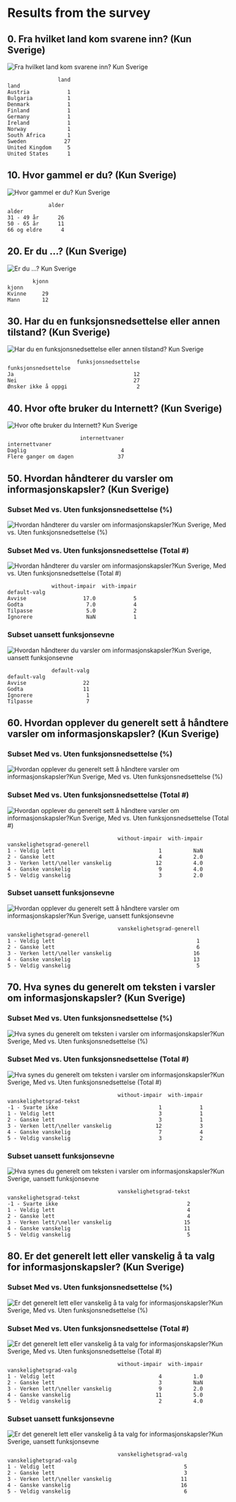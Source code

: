 # Results from the survey

## 0. Fra hvilket land kom svarene inn? (Kun Sverige)

![Fra hvilket land kom svarene inn? Kun Sverige](results/no/00-land-sweden-only.png)

```
                land
land                
Austria            1
Bulgaria           1
Denmark            1
Finland            1
Germany            1
Ireland            1
Norway             1
South Africa       1
Sweden            27
United Kingdom     5
United States      1
```

## 10. Hvor gammel er du? (Kun Sverige)

![Hvor gammel er du? Kun Sverige](results/no/sverige/10-alder-sweden-only.png)

```
             alder
alder             
31 - 49 år      26
50 - 65 år      11
66 og eldre      4
```

## 20. Er du ...? (Kun Sverige)

![Er du ...? Kun Sverige](results/no/sverige/20-kjonn-sweden-only.png)

```
        kjonn
kjonn        
Kvinne     29
Mann       12
```

## 30. Har du en funksjonsnedsettelse eller annen tilstand? (Kun Sverige)

![Har du en funksjonsnedsettelse eller annen tilstand? Kun Sverige](results/no/sverige/30-funksjonsnedsettelse-sweden-only.png)

```
                      funksjonsnedsettelse
funksjonsnedsettelse                      
Ja                                      12
Nei                                     27
Ønsker ikke å oppgi                      2
```

## 40. Hvor ofte bruker du Internett? (Kun Sverige)

![Hvor ofte bruker du Internett? Kun Sverige](results/no/sverige/40-internettvaner-sweden-only.png)

```
                       internettvaner
internettvaner                       
Daglig                              4
Flere ganger om dagen              37
```

## 50. Hvordan håndterer du varsler om informasjonskapsler? (Kun Sverige)

### Subset Med vs. Uten funksjonsnedsettelse (%)

![Hvordan håndterer du varsler om informasjonskapsler?Kun Sverige, Med vs. Uten funksjonsnedsettelse (%)](results/no/sverige/50-01-default-valg-sweden-only-with-v-withou-impair-pct.png)

### Subset Med vs. Uten funksjonsnedsettelse (Total #)

![Hvordan håndterer du varsler om informasjonskapsler?Kun Sverige, Med vs. Uten funksjonsnedsettelse (Total #)](results/no/sverige/total/50-02-default-valg-sweden-only-with-v-without-impair-num.png)

```
              without-impair  with-impair
default-valg                             
Avvise                  17.0            5
Godta                    7.0            4
Tilpasse                 5.0            2
Ignorere                 NaN            1
```

### Subset uansett funksjonsevne

![Hvordan håndterer du varsler om informasjonskapsler?Kun Sverige, uansett funksjonsevne](results/no/sverige/50-03-default-valg-sweden-only-all-abilities.png)

```
              default-valg
default-valg              
Avvise                  22
Godta                   11
Ignorere                 1
Tilpasse                 7
```


## 60. Hvordan opplever du generelt sett å håndtere varsler om informasjonskapsler? (Kun Sverige)

### Subset Med vs. Uten funksjonsnedsettelse (%)

![Hvordan opplever du generelt sett å håndtere varsler om informasjonskapsler?Kun Sverige, Med vs. Uten funksjonsnedsettelse (%)](results/no/sverige/60-01-vanskelighetsgrad-generell-sweden-only-with-v-withou-impair-pct.png)

### Subset Med vs. Uten funksjonsnedsettelse (Total #)

![Hvordan opplever du generelt sett å håndtere varsler om informasjonskapsler?Kun Sverige, Med vs. Uten funksjonsnedsettelse (Total #)](results/no/sverige/total/60-02-vanskelighetsgrad-generell-sweden-only-with-v-without-impair-num.png)

```
                                   without-impair  with-impair
vanskelighetsgrad-generell                                    
1 - Veldig lett                                 1          NaN
2 - Ganske lett                                 4          2.0
3 - Verken lett/\neller vanskelig              12          4.0
4 - Ganske vanskelig                            9          4.0
5 - Veldig vanskelig                            3          2.0
```

### Subset uansett funksjonsevne

![Hvordan opplever du generelt sett å håndtere varsler om informasjonskapsler?Kun Sverige, uansett funksjonsevne](results/no/sverige/60-03-vanskelighetsgrad-generell-sweden-only-all-abilities.png)

```
                                   vanskelighetsgrad-generell
vanskelighetsgrad-generell                                   
1 - Veldig lett                                             1
2 - Ganske lett                                             6
3 - Verken lett/\neller vanskelig                          16
4 - Ganske vanskelig                                       13
5 - Veldig vanskelig                                        5
```


## 70. Hva synes du generelt om teksten i varsler om informasjonskapsler? (Kun Sverige)

### Subset Med vs. Uten funksjonsnedsettelse (%)

![Hva synes du generelt om teksten i varsler om informasjonskapsler?Kun Sverige, Med vs. Uten funksjonsnedsettelse (%)](results/no/sverige/70-01-vanskelighetsgrad-tekst-sweden-only-with-v-withou-impair-pct.png)

### Subset Med vs. Uten funksjonsnedsettelse (Total #)

![Hva synes du generelt om teksten i varsler om informasjonskapsler?Kun Sverige, Med vs. Uten funksjonsnedsettelse (Total #)](results/no/sverige/total/70-02-vanskelighetsgrad-tekst-sweden-only-with-v-without-impair-num.png)

```
                                   without-impair  with-impair
vanskelighetsgrad-tekst                                       
-1 - Svarte ikke                                1            1
1 - Veldig lett                                 3            1
2 - Ganske lett                                 3            1
3 - Verken lett/\neller vanskelig              12            3
4 - Ganske vanskelig                            7            4
5 - Veldig vanskelig                            3            2
```

### Subset uansett funksjonsevne

![Hva synes du generelt om teksten i varsler om informasjonskapsler?Kun Sverige, uansett funksjonsevne](results/no/sverige/70-03-vanskelighetsgrad-tekst-sweden-only-all-abilities.png)

```
                                   vanskelighetsgrad-tekst
vanskelighetsgrad-tekst                                   
-1 - Svarte ikke                                         2
1 - Veldig lett                                          4
2 - Ganske lett                                          4
3 - Verken lett/\neller vanskelig                       15
4 - Ganske vanskelig                                    11
5 - Veldig vanskelig                                     5
```


## 80. Er det generelt lett eller vanskelig å ta valg for informasjonskapsler? (Kun Sverige)

### Subset Med vs. Uten funksjonsnedsettelse (%)

![Er det generelt lett eller vanskelig å ta valg for informasjonskapsler?Kun Sverige, Med vs. Uten funksjonsnedsettelse (%)](results/no/sverige/80-01-vanskelighetsgrad-valg-sweden-only-with-v-withou-impair-pct.png)

### Subset Med vs. Uten funksjonsnedsettelse (Total #)

![Er det generelt lett eller vanskelig å ta valg for informasjonskapsler?Kun Sverige, Med vs. Uten funksjonsnedsettelse (Total #)](results/no/sverige/total/80-02-vanskelighetsgrad-valg-sweden-only-with-v-without-impair-num.png)

```
                                   without-impair  with-impair
vanskelighetsgrad-valg                                        
1 - Veldig lett                                 4          1.0
2 - Ganske lett                                 3          NaN
3 - Verken lett/\neller vanskelig               9          2.0
4 - Ganske vanskelig                           11          5.0
5 - Veldig vanskelig                            2          4.0
```

### Subset uansett funksjonsevne

![Er det generelt lett eller vanskelig å ta valg for informasjonskapsler?Kun Sverige, uansett funksjonsevne](results/no/sverige/80-03-vanskelighetsgrad-valg-sweden-only-all-abilities.png)

```
                                   vanskelighetsgrad-valg
vanskelighetsgrad-valg                                   
1 - Veldig lett                                         5
2 - Ganske lett                                         3
3 - Verken lett/\neller vanskelig                      11
4 - Ganske vanskelig                                   16
5 - Veldig vanskelig                                    6
```
